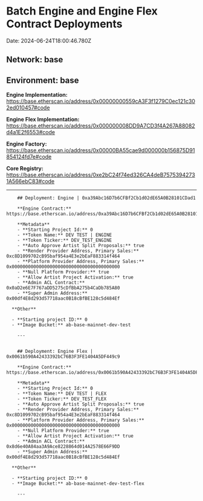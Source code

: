 # Batch Engine and Engine Flex Contract Deployments

Date: 2024-06-24T18:00:46.780Z

## **Network:** base

## **Environment:** base

**Engine Implementation:** https://base.etherscan.io/address/0x00000000559cA3F3f1279C0ec121c302ed010457#code

**Engine Flex Implementation:** https://base.etherscan.io/address/0x000000008DD9A7CD3f4A267A88082d4a1E2f6553#code

**Engine Factory:** https://base.etherscan.io/address/0x00000BA55cae9d000000b156875D91854124fd7e#code

**Core Registry:** https://base.etherscan.io/address/0xe2bC24f74ed326CA4deB75753942731A566ebC83#code

---

        ## Deployment: Engine | 0xa39Abc16D7b6CFBf2Cb1d02dE65A0B28101CDad1

        **Engine Contract:** https://base.etherscan.io/address/0xa39Abc16D7b6CFBf2Cb1d02dE65A0B28101CDad1#code

        **Metadata**
        - **Starting Project Id:** 0
        - **Token Name:** DEV TEST | ENGINE
        - **Token Ticker:** DEV_TEST_ENGINE
        - **Auto Approve Artist Split Proposals:** true
        - **Render Provider Address, Primary Sales:** 0xc8D1099702cB95baf954a4E3e2bEaF883314f464
        - **Platform Provider Address, Primary Sales:** 0x0000000000000000000000000000000000000000
        - **Null Platform Provider:** true
        - **Allow Artist Project Activation:** true
        - **Admin ACL Contract:** 0x0aD2e6E7F767aDD5275cDfBbA275b4CaDb785A80
        - **Super Admin Address:** 0x00df4E8d293d57718aac0B18cBfBE128c5d484Ef

      **Other**

      - **Starting project ID:** 0
      - **Image Bucket:** ab-base-mainnet-dev-test

        ---


        ## Deployment: Engine Flex | 0x0061b590A42433392bC76B3F3FE1404A5DF449c9

        **Engine Contract:** https://base.etherscan.io/address/0x0061b590A42433392bC76B3F3FE1404A5DF449c9#code

        **Metadata**
        - **Starting Project Id:** 0
        - **Token Name:** DEV TEST | FLEX
        - **Token Ticker:** DEV_TEST_FLEX
        - **Auto Approve Artist Split Proposals:** true
        - **Render Provider Address, Primary Sales:** 0xc8D1099702cB95baf954a4E3e2bEaF883314f464
        - **Platform Provider Address, Primary Sales:** 0x0000000000000000000000000000000000000000
        - **Null Platform Provider:** true
        - **Allow Artist Project Activation:** true
        - **Admin ACL Contract:** 0x8d6e40A84aa3A9Ace8228864d014A2578E66F9DD
        - **Super Admin Address:** 0x00df4E8d293d57718aac0B18cBfBE128c5d484Ef

      **Other**

      - **Starting project ID:** 0
      - **Image Bucket:** ab-base-mainnet-dev-test-flex

        ---


